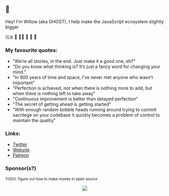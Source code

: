 ## 👋

Hey! I'm Willow (aka GHOST), I help make the JavaScript ecosystem slightly bigger

🇬🇧 🏴󠁧󠁢󠁳󠁣󠁴󠁿 󠁧󠁢󠁳󠁣󠁴󠁿🏳️‍⚧️ 🍋 🐧 🐢

### My favourite quotes:

- "We’re all stories, in the end. Just make it a good one, eh?"
- "Do you know what thinking is? It’s just a fancy word for changing your mind."
- "In 900 years of time and space, I’ve never met anyone who wasn’t important"
- "Perfection is achieved, not when there is nothing more to add, but when there is nothing left to take away"
- "Continuous improvement is better than delayed perfection"
- "The secret of getting ahead is getting started"
  <!-- thanks HN https://news.ycombinator.com/item?id=31442327 -->
- "With enough random bobble heads running around trying to commit sacrilege on your codebase it quickly becomes a problem of control to maintain the quality"

### Links:

- [Twitter](https://twitter.com/onlyspaceghost)<br />
- [Website](https://ghostdev.xyz)<br />
- [Patreon](https://www.patreon.com/onlyspaceghost)

### Sponsor(s?)

<sup>TODO: figure out how to make money in open source</sup>

<p align="center">
  <a href="https://cdn.jsdelivr.net/gh/ghostdevv/ghostdevv/sponsors.svg">
    <img src='https://cdn.jsdelivr.net/gh/ghostdevv/ghostdevv/sponsors.svg'/>
  </a>
</p>

